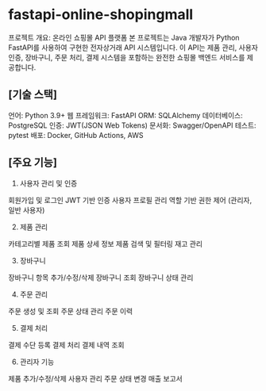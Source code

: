 # fastapi-online-shopingmall

프로젝트 개요: 온라인 쇼핑몰 API 플랫폼
본 프로젝트는 Java 개발자가 Python FastAPI를 사용하여 구현한 전자상거래 API 시스템입니다. 
이 API는 제품 관리, 사용자 인증, 장바구니, 주문 처리, 결제 시스템을 포함하는 완전한 쇼핑몰 백엔드 서비스를 제공합니다.

## [기술 스택]

언어: Python 3.9+
웹 프레임워크: FastAPI
ORM: SQLAlchemy
데이터베이스: PostgreSQL
인증: JWT(JSON Web Tokens)
문서화: Swagger/OpenAPI
테스트: pytest
배포: Docker, GitHub Actions, AWS

## [주요 기능]

1. 사용자 관리 및 인증

회원가입 및 로그인
JWT 기반 인증
사용자 프로필 관리
역할 기반 권한 제어 (관리자, 일반 사용자)

2. 제품 관리

카테고리별 제품 조회
제품 상세 정보
제품 검색 및 필터링
재고 관리

3. 장바구니

장바구니 항목 추가/수정/삭제
장바구니 조회
장바구니 상태 관리

4. 주문 관리

주문 생성 및 조회
주문 상태 관리
주문 이력

5. 결제 처리

결제 수단 등록
결제 처리
결제 내역 조회

6. 관리자 기능

제품 추가/수정/삭제
사용자 관리
주문 상태 변경
매출 보고서

